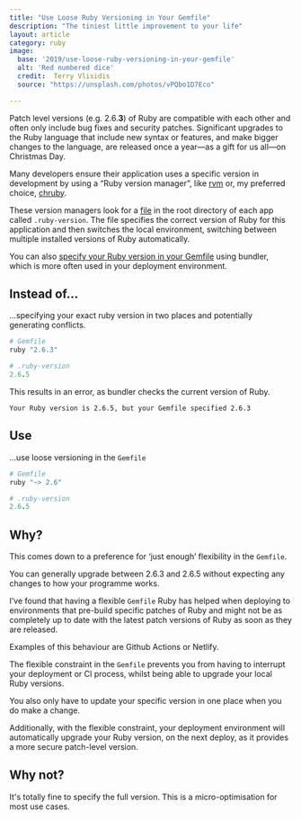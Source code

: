 ```yaml
---
title: "Use Loose Ruby Versioning in Your Gemfile"
description: "The tiniest little improvement to your life"
layout: article
category: ruby
image:
  base: '2019/use-loose-ruby-versioning-in-your-gemfile'
  alt: 'Red numbered dice'
  credit:  Terry Vlisidis
  source: "https://unsplash.com/photos/vPQbo1D7Eco"

---
```


Patch level versions (e.g. 2.6.**3**) of Ruby are compatible with each other and often only include bug fixes and security patches. Significant upgrades to the Ruby language that include new syntax or features, and make bigger changes to the language, are released once a year—as a gift for us all—on Christmas Day.

Many developers ensure their application uses a specific version in development by using a “Ruby version manager”, like [rvm](https://rvm.io) or, my preferred choice, [chruby](https://github.com/postmodern/chruby).

These version managers look for a [file](https://gist.github.com/fnichol/1912050) in the root directory of each app called `.ruby-version`. The file specifies the correct version of Ruby for this application and then switches the local environment, switching between multiple installed versions of Ruby automatically.

You can also [specify your Ruby version in your Gemfile](https://bundler.io/v1.12/gemfile_ruby.html) using bundler, which is more often used in your deployment environment.


## Instead of...

...specifying your exact ruby version in two places and potentially generating conflicts.

```ruby
# Gemfile
ruby "2.6.3"
```

```ruby
# .ruby-version
2.6.5
```

This results in an error, as bundler checks the current version of Ruby.

```
Your Ruby version is 2.6.5, but your Gemfile specified 2.6.3
```

## Use

...use loose versioning in the `Gemfile`

```ruby
# Gemfile
ruby "~> 2.6"
```

```ruby
# .ruby-version
2.6.5
```


## Why?

This comes down to a preference for ‘just enough’ flexibility in the `Gemfile`.

You can generally upgrade between 2.6.3 and 2.6.5 without expecting any changes to how your programme works.

I’ve found that having a flexible `Gemfile` Ruby has helped when deploying to environments that pre-build specific patches of Ruby and might not be as completely up to date with the latest patch versions of Ruby as soon as they are released.

Examples of this behaviour are Github Actions or Netlify.

The flexible constraint in the `Gemfile` prevents you from having to interrupt your deployment or CI process, whilst being able to upgrade your local Ruby versions.

You also only have to update your specific version in one place when you do make a change.

Additionally, with the flexible constraint, your deployment environment will automatically upgrade your Ruby version, on the next deploy, as it provides a more secure patch-level version.


## Why not?

It's totally fine to specify the full version. This is a micro-optimisation for most use cases.
